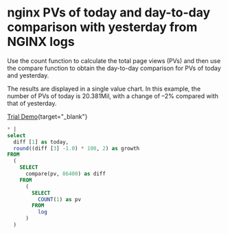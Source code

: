 # nginx PVs of today and day-to-day comparison with yesterday from NGINX logs

Use the count function to calculate the total page views (PVs) and then use the compare function to obtain the day-to-day comparison for PVs of today and yesterday.

The results are displayed in a single value chart. In this example, the number of PVs of today is 20.381Mil, with a change of –2% compared with that of yesterday.

[Trial Demo](./../en/playground/demo.md?dest=%2Flognext%2Fproject%2Fnginx-demo-log%2Flogsearch%2Fnginx-access-log%3Fencode%3Dbase64%26queryString%3DKiB8IHNlbGVjdCBkaWZmIFsxXSBhcyB0b2RheSwgcm91bmQoKGRpZmYgWzNdIC0xLjApICogMTAwLCAyKSBhcyBncm93dGggRlJPTSAoIFNFTEVDVCBjb21wYXJlKHB2LCA4NjQwMCkgYXMgZGlmZiBGUk9NICggU0VMRUNUIENPVU5UKDEpIGFzIHB2IEZST00gbG9nICkgKQ%3D%3D%26queryTimeType%3D6%26isShare%3Dtrue&maxWidth=true){target="_blank"}

```SQL
* |
select
  diff [1] as today,
  round((diff [3] -1.0) * 100, 2) as growth
FROM
  (
    SELECT
      compare(pv, 86400) as diff
    FROM
      (
        SELECT
          COUNT(1) as pv
        FROM
          log
      )
  )
```
